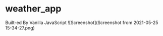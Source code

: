 # weather_app
Built-ed By Vanilla JavaScript
![Screenshot](Screenshot from 2021-05-25 15-34-27.png)
